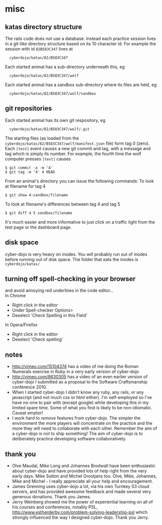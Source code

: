 
misc
====

katas directory structure
-------------------------
The rails code does *not* use a database.
Instead each practice session lives in a git-like directory structure based
on its 10 character id. For example the session with id `82B583C347` lives at
```
  cyberdojo/katas/82/B583C347
```
Each started animal has a sub-directory underneath this, eg
```
  cyberdojo/katas/82/B583C347/wolf
```
Each started animal has a sandbox sub-directory where its files are held, eg
```
  cyberdojo/katas/82/B583C347/wolf/sandbox
```


git repositories
----------------
Each started animal has its own git respository, eg
```
  cyberdojo/katas/82/B583C347/wolf/.git
```
The starting files (as loaded from the `cyberdojo/katas/82/B583C347/wolf/manifest.json`
file) form tag 0 (zero). Each `[test]` event causes a new git commit and tag, with a
message and tag which is simply its number. For example, the fourth time the wolf
computer presses `[test]` causes
```
$ git commit -a -m '4'
$ git tag -m '4' 4 HEAD
```
From an animal's directory you can issue the following commands:
To look at filename for tag 4
```
$ git show 4:sandbox/filename
```
To look at filename's differences between tag 4 and tag 5
```
$ git diff 4 5 sandbox/filename
```
It's much easier and more informative to just click on a traffic light
from the test page or the dashboard page.


disk space
----------
cyber-dojo is very heavy on inodes. You will probably
run out of inodes before running out of disk space. The folder that eats
the inodes is `cyberdojo/katas/`



turning off spell-checking in your browser
------------------------------------------
and avoid annoying red underlines in the code editor...
<br>In Chrome
  * Right click in the editor
  * Under Spell-checker Options>
  * Deselect 'Check Spelling in this Field'

In Opera/Firefox
  * Right click in the editor
  * Deselect 'Check spelling'



notes
-----
  * http://vimeo.com/15104374 has a video of me doing the Roman Numerals
   exercise in Ruby in a very early version of cyber-dojo
  * http://vimeo.com/8630305 has a video of an even earlier version of
   cyber-dojo I submitted as a proposal to the Software Craftsmanship
   conference 2010.
  * When I started cyber-dojo I didn't know any ruby, any rails, or any
   javascript (and not much css or html either). I'm self-employed so
   I've have no-one to pair with (except google) while developing this
   in my limited spare time. Some of what you find is likely to be
   non-idiomatic. Caveat emptor!
  * I work hard to *remove* features from cyber-dojo.
   The simpler the environment the more players will concentrate on
   the practice and the more they will need to collaborate with each other.
   Remember the aim of a cyber-dojo is *not* to ship something!
   The aim of cyber-dojo is to deliberately practice developing software
   collaboratively.


thank you
---------
  * Olve Maudal, Mike Long and Johannes Brodwall have been enthusiastic about
   cyber-dojo and have provided lots of help right from the very early days.
   Mike Sutton and Michel Grootjans too. Olve, Mike, Johannes, Mike and
   Michel - I really appreciate all your help and encouragement.
  * James Grenning uses cyber-dojo a lot, via his own Turnkey S3 cloud servers,
   and has provided awesome feedback and made several very generous donations.
   Thank you James.
  * Jerry Weinberg showed me the power of experiential learning on all
   of his courses and conferences, notably PSL,
   http://www.estherderby.com/problem-solving-leadership-psl
   which strongly influenced the way I designed cyber-dojo.
   Thank you Jerry.
